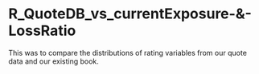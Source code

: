 # R_QuoteDB_vs_currentExposure-&-LossRatio
This was to compare the distributions of rating variables from our quote data and our existing book. 
